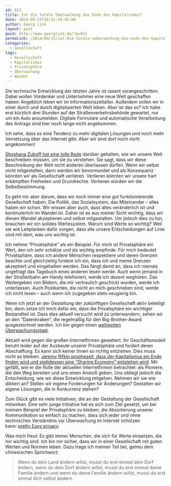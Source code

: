 ```yaml
---
id: 611
title: Ist die totale Überwachung das Ende des Kapitalismus?
date: 2014-09-15T16:51:19-05:00
author: Georg Link
layout: post
guid: http://www.georglink.de/?p=611
permalink: /2014/09/15/ist-die-totale-ueberwachung-das-ende-des-kapitalismus--611
categories:
  - Gesellschaft
tags:
  - Gesellschaft
  - Kapitalismus
  - Privatsphäre
  - Überwachung
  - Wandel
---
```

Die technische Entwicklung der letzten Jahre ist rasant vorangeschritten. Dabei wollen Vordenker und Unternehmer eine neue Welt geschaffen haben: Angeblich leben wir im Informationszeitalter. Außerdem sollen wir in einer durch und durch digitalisierten Welt leben. Aber ist das so? Ich habe erst kürzlich drei Stunden auf der Straßenverkehrsbehörde gewartet, nur um ein Auto anzumelden. Digitale Formulare und automatische Verarbeitung des Antrags sind hier noch lange nicht angekommen.

Ich sehe, dass es eine Tendenz zu mehr digitalen Lösungen und noch mehr Vernetzung über das Internet gibt. Aber wir sind dort noch nicht angekommen!

<a title="Unsere Zukunft mit „Big Data“: Lasst euch nicht enteignen!" href="http://www.faz.net/aktuell/feuilleton/debatten/die-digital-debatte/unsere-zukunft-mit-big-data-lasst-euch-nicht-enteignen-13152809.html?printPagedArticle=true" target="_blank">Shoshana Zuboff hat eine tolle Rede</a> darüber gehalten, wie wir unsere Welt beschreiben müssen, um sie zu verstehen. Sie sagt, dass wir diese Beschreibung der Welt nicht anderen überlassen dürfen. Wenn wir selbst nicht mitgestalten, dann werden wir bevormundet und als Konsequenz könnten wir als Gesellschaft verlieren. Verlieren könnten wir unsere hart erkämpften Freiheiten und Grundrechte. Verlieren würden wir die Selbstbestimmung.

Es geht mir aber darum, dass wir noch immer eine gut funktionierende Gesellschaft haben. Die Politik, das Sozialsystem, das Miteinander &#8211; alles haben wir schon. Wir wissen aber auch, dass alles veränderlich ist und kontinuierlich im Wandel ist. Daher ist es aus meiner Sicht wichtig, dass wir diesen Wandel akzeptieren und selbst mitgestalten. Um jedoch dies zu tun, brauchen wir ein solides Wertesystem. Warum sind Werte so wichtig? Weil sie wie Leitplanken dafür sorgen, dass alle unsere Entscheidungen auf Linie sind mit dem, was uns wichtig ist.

Ich nehme &#8220;Privatsphäre&#8221; als ein Beispiel. Für mich ist Privatsphäre ein Wert, den ich sehr schätze und als wichtig empfinde. Für mich bedeutet Privatsphäre, dass ich andere Menschen respektiere und deren Grenzen beachte und gleichzeitig fordere ich ein, dass ich und meine Grenzen akzeptiert und eingehalten werden. Das fängt damit an, dass ich niemals ungefragt das Tagebuch eines anderen lesen werde. Auch wenn jemand in der Straßenbahn am Handy telefoniert, werde ich dezent weghören. Das Weitergeben von Bildern, die mir vertraulich geschickt wurden, werde ich unterlassen. Auch Postkarten, die nicht an mich geschrieben sind, werde ich nicht lesen &#8211; auch wenn ich zugegeben stets neugierig bin.

Wenn ich jetzt an der Gestaltung der zukünftigen Gesellschaft aktiv beteiligt bin, dann setze ich mich dafür ein, dass die Privatsphäre ein wichtiger Bestandteil ist. Dass dies aktuell versucht wird zu unterwandern, sehen wir an den &#8220;Datenkraken&#8221;, die regelmäßig für den Big-Brother-Award ausgezeichnet werden. Ich bin gegen einen <a title="Reclaim Your Privacy - Erobere Deine Privatsphäre zurück - deutsch" href="https://www.youtube.com/watch?v=LtidBzV27nU" target="_blank">weltweiten Überwachungsstaat</a>.

Aktuell wird gegen die großen Internetfirmen gewettert. Ihr Geschäftsmodell beruht leider auf der Ausbeute unserer Privatsphäre und fordert deren Abschaffung. Es kann sich keiner ihnen so richtig entziehen. Dies muss nicht so bleiben. <a title="Ökonom Jeremy Rifkin: Das Ende des Kapitalismus" href="http://www.faz.net/aktuell/feuilleton/jeremy-rifkin-die-null-grenzkosten-gesellschaft-13151899.html?printPagedArticle=true" target="_blank">Jeremy Rifkin prophezeit, dass der Kapitalismus ein Ende finden wird und stattdessen eine &#8220;Sharing Economy&#8221; entstehen wird</a>. Mir gefällt, wie er die Rolle der aktuellen Internetfirmen betrachtet: als Pioniere, die den Weg bereiten und uns einen Anstoß geben. Uns obliegt jedoch die Entscheidung, wie wir diese Entwicklung mitgehen. Nehmen wir sie wie diktiert an? Stellen wir eigene Forderungen für Änderungen? Gestalten wir eigene Lösungen, die in Konkurrenz stehen?

Zum Glück gibt es viele Initiativen, die an der Gestaltung der Gesellschaft mitwirken. Eine sehr junge Initiative hat es sich zum Ziel gesetzt, um bei meinem Beispiel der Privatsphäre zu bleiben, die Absicherung unserer Kommunikation so einfach zu machen, dass sich jeder und ohne technisches Verständnis vor Überwachung im Internet schützen kann: <a href="http://pep-project.org/" target="_blank">pretty Easy privacy</a>.

Was mich freut: Es gibt immer Menschen, die sich für Werte einsetzen, die mir wichtig sind. Ich bin mir sicher, dass wir in einer Gesellschaft mit guten Werten und Normen leben. Dazu trage ich meinen Teil bei, getreu dem chinesischen Sprichwort:

> Wenn du dein Land ändern willst, musst du erst einmal dein Dorf ändern, wenn du dein Dorf ändern willst, musst du erst einmal deine Familie ändern und wenn du deine Familie ändern willst, musst du erst einmal dich selbst ändern.
